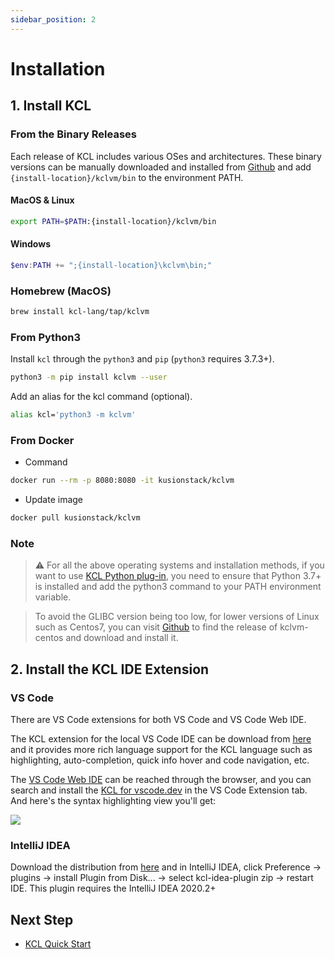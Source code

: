```yaml
---
sidebar_position: 2
---
```


# Installation

## 1. Install KCL

### From the Binary Releases

Each release of KCL includes various OSes and architectures. These binary versions can be manually downloaded and installed from [Github](https://github.com/kcl-lang/kcl/releases/) and add `{install-location}/kclvm/bin` to the environment PATH.

#### MacOS & Linux

```bash
export PATH=$PATH:{install-location}/kclvm/bin
```

#### Windows

```powershell
$env:PATH += ";{install-location}\kclvm\bin;"
```

### Homebrew (MacOS)

```bash
brew install kcl-lang/tap/kclvm
```

### From Python3

Install `kcl` through the `python3` and `pip` (`python3` requires 3.7.3+).

```bash
python3 -m pip install kclvm --user
```

Add an alias for the kcl command (optional).

```bash
alias kcl='python3 -m kclvm'
```

### From Docker

+ Command

```bash
docker run --rm -p 8080:8080 -it kusionstack/kclvm
```

+ Update image

```bash
docker pull kusionstack/kclvm
```

### Note

> ⚠️ For all the above operating systems and installation methods, if you want to use [KCL Python plug-in](https://kcl-lang.io/docs/reference/plugin/overview), you need to ensure that Python 3.7+ is installed and add the python3 command to your PATH environment variable.

> To avoid the GLIBC version being too low, for lower versions of Linux such as Centos7, you can visit [Github](https://github.com/kcl-lang/kcl/releases/) to find the release of kclvm-centos and download and install it.

## 2. Install the KCL IDE Extension

### VS Code

There are VS Code extensions for both VS Code and VS Code Web IDE.

The KCL extension for the local VS Code IDE can be download from [here](https://marketplace.visualstudio.com/items?itemName=kcl.kcl-vscode-extension) and it provides more rich language support for the KCL language such as highlighting, auto-completion, quick info hover and code navigation, etc.

The [VS Code Web IDE](https://vscode.dev) can be reached through the browser, and you can search and install the [KCL for vscode.dev](https://marketplace.visualstudio.com/items?itemName=kcl.kcl-vscode-web-extension) in the VS Code Extension tab. And here's the syntax highlighting view you'll get:

![](/img/docs/user_docs/getting-started/install/ide-vscode.png)

### IntelliJ IDEA

Download the distribution from [here](https://github.com/kcl-lang/intellij-kcl/releases) and in IntelliJ IDEA, click Preference -> plugins -> install Plugin from Disk... -> select kcl-idea-plugin zip -> restart IDE. This plugin requires the IntelliJ IDEA 2020.2+

## Next Step

+ [KCL Quick Start](/docs/user_docs/getting-started/kcl-quick-start)
